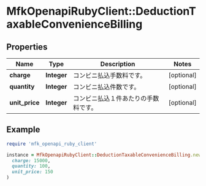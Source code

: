 # MfkOpenapiRubyClient::DeductionTaxableConvenienceBilling

## Properties

| Name | Type | Description | Notes |
| ---- | ---- | ----------- | ----- |
| **charge** | **Integer** | コンビニ払込手数料です。 | [optional] |
| **quantity** | **Integer** | コンビニ払込件数です。 | [optional] |
| **unit_price** | **Integer** | コンビニ払込１件あたりの手数料です。 | [optional] |

## Example

```ruby
require 'mfk_openapi_ruby_client'

instance = MfkOpenapiRubyClient::DeductionTaxableConvenienceBilling.new(
  charge: 15000,
  quantity: 100,
  unit_price: 150
)
```

